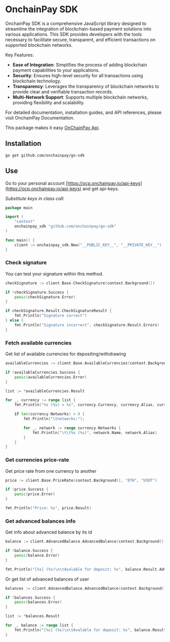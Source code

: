 # OnchainPay SDK

OnchainPay SDK is a comprehensive JavaScript library designed to streamline the integration of blockchain-based payment solutions into various applications. This SDK provides developers with the tools necessary to facilitate secure, transparent, and efficient transactions on supported blockchain networks.

Key Features:

- **Ease of Integration**: Simplifies the process of adding blockchain payment capabilities to your applications.
- **Security**: Ensures high-level security for all transactions using blockchain technology.
- **Transparency**: Leverages the transparency of blockchain networks to provide clear and verifiable transaction records.
- **Multi-Network Support**: Supports multiple blockchain networks, providing flexibility and scalability.

For detailed documentation, installation guides, and API references, please visit OnchainPay Documentation.

This package makes it easy [OnChainPay Api](https://docs.onchainpay.io/).

## Installation

`go get github.com/onchainpay/go-sdk`

## Use

Go to your personal account
[https://ocp.onchainpay.io/api-keys](https://ocp.onchainpay.io/api-keys)
and get api-keys.

*Substitute keys in class call:*

```go
package main

import (
	"context"
	onchainpay_sdk "github.com/onchainpay/go-sdk"
)

func main() {
	client := onchainpay_sdk.New("__PUBLIC_KEY__", "__PRIVATE_KEY__")
}
```

### Check signature

You can test your signature within this method.

```go
checkSignature := client.Base.CheckSignature(context.Background())

if !checkSignature.Success {
	panic(checkSignature.Error)
}

if checkSignature.Result.CheckSignatureResult {
    fmt.Println("Signature correct")
} else {
    fmt.Println("Signature incorrect", checkSignature.Result.Errors)
}
```

### Fetch available currencies

Get list of available currencies for depositing/withdrawing

```go
availableCurrencies := client.Base.AvailableCurrencies(context.Background())

if !availableCurrencies.Success {
    panic(availableCurrencies.Error)
}

list := *availableCurrencies.Result

for _, currency := range list {
	fmt.Println("%s (%s) = %s", currency.Currency, currency.Alias, currency.PriceUSD)

    if len(currency.Networks) > 0 {
        fmt.Println("\tnetworks:");

		for _, network := range currency.Networks {
			fmt.Println("\t\t%s (%s)", network.Name, network.Alias)
        }
    }
}
```

### Get currencies price-rate

Get price rate from one currency to another


```go
price := client.Base.PriceRate(context.Background(), "ETH", "USDT")

if !price.Success {
    panic(price.Error)
}

fmt.Println("Price: %s", price.Result)
```

### Get advanced balances info

Get info about advanced balance by its id

```go
balance := client.AdvancedBalance.AdvancedBalance(context.Background(), balanceId)

if !balance.Success {
    panic(balance.Error)
}

fmt.Println("[%s] (%s)\n\tAvalable for deposit: %s", balance.Result.AdvancedBalanceId, balance.Result.Currency, string.Join(balance.Result.AvailableCurrenciesForDeposit, ", "))
```

Or get list of advanced balances of user

```go
balances := client.AdvancedBalance.AdvancedBalance(context.Background(), balanceId)

if !balances.Success {
    panic(balances.Error)
}

list := *balances.Result

for _, balance := range list {
    fmt.Println("[%s] (%s)\n\tAvalable for deposit: %s", balance.Result.AdvancedBalanceId, balance.Result.Currency, string.Join(balance.Result.AvailableCurrenciesForDeposit, ", "))
}
```
